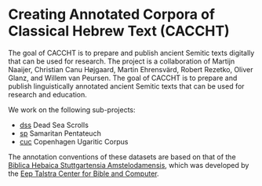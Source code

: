 # Creating Annotated Corpora of Classical Hebrew Text (CACCHT)

The goal of CACCHT is to prepare and publish ancient Semitic texts digitally that can be used for research. The project is a collaboration of Martijn Naaijer, Christian Canu Højgaard, Martin Ehrensvärd, Robert Rezetko, Oliver Glanz, and Willem van Peursen. The goal of CACCHT is to prepare and publish linguistically annotated ancient Semitic texts that can be used for research and education.

We work on the following sub-projects:

* [dss](https://github.com/etcbc/dss) Dead Sea Scrolls
* [sp](https://github.com/dt-ucph/sp) Samaritan Pentateuch
* [cuc](https://github.com/DT-UCPH/cuc) Copenhagen Ugaritic Corpus

The annotation conventions of these datasets are based on that of the [Biblica Hebaica Stuttgartensia Amstelodamensis](https://github.com/etcbc/dss), which was developed by the [Eep Talstra Center for Bible and Computer](https://etcbc.nl).


